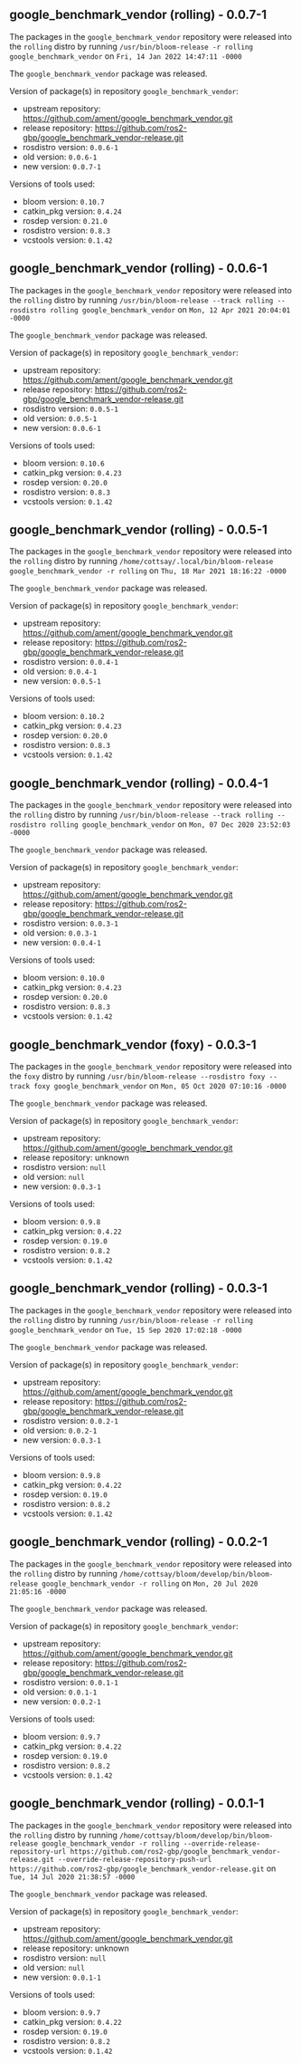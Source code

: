 ## google_benchmark_vendor (rolling) - 0.0.7-1

The packages in the `google_benchmark_vendor` repository were released into the `rolling` distro by running `/usr/bin/bloom-release -r rolling google_benchmark_vendor` on `Fri, 14 Jan 2022 14:47:11 -0000`

The `google_benchmark_vendor` package was released.

Version of package(s) in repository `google_benchmark_vendor`:

- upstream repository: https://github.com/ament/google_benchmark_vendor.git
- release repository: https://github.com/ros2-gbp/google_benchmark_vendor-release.git
- rosdistro version: `0.0.6-1`
- old version: `0.0.6-1`
- new version: `0.0.7-1`

Versions of tools used:

- bloom version: `0.10.7`
- catkin_pkg version: `0.4.24`
- rosdep version: `0.21.0`
- rosdistro version: `0.8.3`
- vcstools version: `0.1.42`


## google_benchmark_vendor (rolling) - 0.0.6-1

The packages in the `google_benchmark_vendor` repository were released into the `rolling` distro by running `/usr/bin/bloom-release --track rolling --rosdistro rolling google_benchmark_vendor` on `Mon, 12 Apr 2021 20:04:01 -0000`

The `google_benchmark_vendor` package was released.

Version of package(s) in repository `google_benchmark_vendor`:

- upstream repository: https://github.com/ament/google_benchmark_vendor.git
- release repository: https://github.com/ros2-gbp/google_benchmark_vendor-release.git
- rosdistro version: `0.0.5-1`
- old version: `0.0.5-1`
- new version: `0.0.6-1`

Versions of tools used:

- bloom version: `0.10.6`
- catkin_pkg version: `0.4.23`
- rosdep version: `0.20.0`
- rosdistro version: `0.8.3`
- vcstools version: `0.1.42`


## google_benchmark_vendor (rolling) - 0.0.5-1

The packages in the `google_benchmark_vendor` repository were released into the `rolling` distro by running `/home/cottsay/.local/bin/bloom-release google_benchmark_vendor -r rolling` on `Thu, 18 Mar 2021 18:16:22 -0000`

The `google_benchmark_vendor` package was released.

Version of package(s) in repository `google_benchmark_vendor`:

- upstream repository: https://github.com/ament/google_benchmark_vendor.git
- release repository: https://github.com/ros2-gbp/google_benchmark_vendor-release.git
- rosdistro version: `0.0.4-1`
- old version: `0.0.4-1`
- new version: `0.0.5-1`

Versions of tools used:

- bloom version: `0.10.2`
- catkin_pkg version: `0.4.23`
- rosdep version: `0.20.0`
- rosdistro version: `0.8.3`
- vcstools version: `0.1.42`


## google_benchmark_vendor (rolling) - 0.0.4-1

The packages in the `google_benchmark_vendor` repository were released into the `rolling` distro by running `/usr/bin/bloom-release --track rolling --rosdistro rolling google_benchmark_vendor` on `Mon, 07 Dec 2020 23:52:03 -0000`

The `google_benchmark_vendor` package was released.

Version of package(s) in repository `google_benchmark_vendor`:

- upstream repository: https://github.com/ament/google_benchmark_vendor.git
- release repository: https://github.com/ros2-gbp/google_benchmark_vendor-release.git
- rosdistro version: `0.0.3-1`
- old version: `0.0.3-1`
- new version: `0.0.4-1`

Versions of tools used:

- bloom version: `0.10.0`
- catkin_pkg version: `0.4.23`
- rosdep version: `0.20.0`
- rosdistro version: `0.8.3`
- vcstools version: `0.1.42`


## google_benchmark_vendor (foxy) - 0.0.3-1

The packages in the `google_benchmark_vendor` repository were released into the `foxy` distro by running `/usr/bin/bloom-release --rosdistro foxy --track foxy google_benchmark_vendor` on `Mon, 05 Oct 2020 07:10:16 -0000`

The `google_benchmark_vendor` package was released.

Version of package(s) in repository `google_benchmark_vendor`:

- upstream repository: https://github.com/ament/google_benchmark_vendor.git
- release repository: unknown
- rosdistro version: `null`
- old version: `null`
- new version: `0.0.3-1`

Versions of tools used:

- bloom version: `0.9.8`
- catkin_pkg version: `0.4.22`
- rosdep version: `0.19.0`
- rosdistro version: `0.8.2`
- vcstools version: `0.1.42`


## google_benchmark_vendor (rolling) - 0.0.3-1

The packages in the `google_benchmark_vendor` repository were released into the `rolling` distro by running `/usr/bin/bloom-release -r rolling google_benchmark_vendor` on `Tue, 15 Sep 2020 17:02:18 -0000`

The `google_benchmark_vendor` package was released.

Version of package(s) in repository `google_benchmark_vendor`:

- upstream repository: https://github.com/ament/google_benchmark_vendor.git
- release repository: https://github.com/ros2-gbp/google_benchmark_vendor-release.git
- rosdistro version: `0.0.2-1`
- old version: `0.0.2-1`
- new version: `0.0.3-1`

Versions of tools used:

- bloom version: `0.9.8`
- catkin_pkg version: `0.4.22`
- rosdep version: `0.19.0`
- rosdistro version: `0.8.2`
- vcstools version: `0.1.42`


## google_benchmark_vendor (rolling) - 0.0.2-1

The packages in the `google_benchmark_vendor` repository were released into the `rolling` distro by running `/home/cottsay/bloom/develop/bin/bloom-release google_benchmark_vendor -r rolling` on `Mon, 20 Jul 2020 21:05:16 -0000`

The `google_benchmark_vendor` package was released.

Version of package(s) in repository `google_benchmark_vendor`:

- upstream repository: https://github.com/ament/google_benchmark_vendor.git
- release repository: https://github.com/ros2-gbp/google_benchmark_vendor-release.git
- rosdistro version: `0.0.1-1`
- old version: `0.0.1-1`
- new version: `0.0.2-1`

Versions of tools used:

- bloom version: `0.9.7`
- catkin_pkg version: `0.4.22`
- rosdep version: `0.19.0`
- rosdistro version: `0.8.2`
- vcstools version: `0.1.42`


## google_benchmark_vendor (rolling) - 0.0.1-1

The packages in the `google_benchmark_vendor` repository were released into the `rolling` distro by running `/home/cottsay/bloom/develop/bin/bloom-release google_benchmark_vendor -r rolling --override-release-repository-url https://github.com/ros2-gbp/google_benchmark_vendor-release.git --override-release-repository-push-url https://github.com/ros2-gbp/google_benchmark_vendor-release.git` on `Tue, 14 Jul 2020 21:38:57 -0000`

The `google_benchmark_vendor` package was released.

Version of package(s) in repository `google_benchmark_vendor`:

- upstream repository: https://github.com/ament/google_benchmark_vendor.git
- release repository: unknown
- rosdistro version: `null`
- old version: `null`
- new version: `0.0.1-1`

Versions of tools used:

- bloom version: `0.9.7`
- catkin_pkg version: `0.4.22`
- rosdep version: `0.19.0`
- rosdistro version: `0.8.2`
- vcstools version: `0.1.42`


